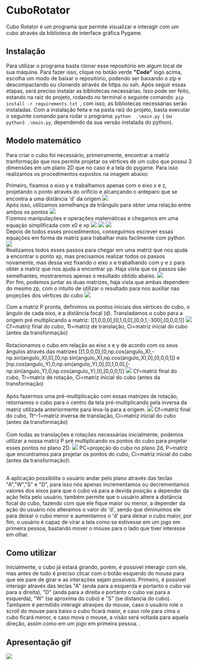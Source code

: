 # CuboRotator
Cubo Rotator é um programa que permite visualizar e interagir com um cubo através da biblioteca de interface gráfica Pygame.

## Instalação
Para utilizar o programa basta clonar esse repositório em algum local de sua máquina. Para fazer isso, clique no botão verde **"Code"** logo acima, escolha um modo de baixar o repositório, podendo ser baixando o zip e descompactando ou clonando através de https ou ssh. Após seguir essas etapas, será preciso instalar as bibliotecas necessárias. Isso pode ser feito, estando na raiz do projeto, rodando no terminal o seguinte comando:  `pip install -r requirements.txt `, com isso, as bibliotecas necessárias serão instaladas. Com a instalação feita e na pasta raiz do projeto, basta executar o seguinte comando para rodar o programa: `python  .\main.py `( ou `python3 .\main.py`, dependendo da sua versão instalada do python).

## Modelo matemático
Para criar o cubo foi necessário, primeiramente, encontrar a matriz tranformação que nos permite projetar os vértices de um cubo que possui 3 dimensões em um plano 2D que no caso é a tela do pygame. Para isso realizamos os procedimentos expostos na imagem abaixo:

Primeiro, fixamos o eixo y e trabalhamos apenas com o eixo x e z, projetando o ponto através do orifício e alcançando o anteparo que se encontra a uma distância 'd' da origem
<img src= "https://github.com/eriksoaress/CuboRotator/blob/main/desenho_plano.jpg">
\
Após isso, utilizamos semelhança de triângulo para obter uma relação entre ambos os pontos
<img src= "https://github.com/eriksoaress/CuboRotator/blob/main/tan.jpg">
\
Fizemos manipulações e operações matemáticas e chegamos em uma equação simplificada com x0 e xp
<img src= "https://github.com/eriksoaress/CuboRotator/blob/main/x0_inicial.jpg">
<img src= "https://github.com/eriksoaress/CuboRotator/blob/main/wp.jpg">
<img src= "https://github.com/eriksoaress/CuboRotator/blob/main/x0_simplificado.jpg">
\
Depois de todos esses procedimentos, conseguimos escrever essas equações em forma de matriz para trabalhar mais facilmente com python
<img src= "https://github.com/eriksoaress/CuboRotator/blob/main/xp_matriz.jpg">
\
Realizamos todos esses passos para chegar em uma matriz que nos ajuda a encontrar o ponto xp, mas precisamos realizar todos os passos novamente, mas dessa vez fixando o eixo x e trabalhando com y e z para obter a matriz que nos ajuda a encontrar yp. Haja vista que os passos são semelhantes, mostraremos apenas o resultado obtido abaixo.
<img src= "https://github.com/eriksoaress/CuboRotator/blob/main/yp_matriz.jpg">
\
Por fim, podemos juntar as duas matrizes, haja vista que ambas dependem do mesmo zp, com o intuito de utilizar o resultado para nos auxiliar nas projeções dos vértices do cubo
<img src= "https://github.com/eriksoaress/CuboRotator/blob/main/matriz_final.jpg">

Com a matriz P pronta, definimos os pontos iniciais dos vértices do cubo, o ângulo de cada eixo, e a distância focal (d). Transladamos o cubo para a origem pré multiplicando a matriz: [[1,0,0,0],[0,1,0,0],[0,0,1,-300],[0,0,0,1]]
<img src= "https://github.com/eriksoaress/CuboRotator/blob/main/translacao_origem.jpg">
Cf=matriz final do cubo, Tt=matriz de translação, Ci=matriz inicial do cubo (antes da transformação)\
\
Rotacionamos o cubo em relação ao eixo x e y de acordo com os seus ângulos através das matrizes [[1,0,0,0],[0,np.cos(angulo_X),-np.sin(angulo_X),0],[0,np.sin(angulo_X),np.cos(angulo_X),0],[0,0,0,1]] e [np.cos(angulo_Y),0,np.sin(angulo_Y),0],[0,1,0,0],[-np.sin(angulo_Y),0,np.cos(angulo_Y),0],[0,0,0,1]]
<img src= "https://github.com/eriksoaress/CuboRotator/blob/main/rotacao.jpg">
Cf=matriz final do cubo, Tr=matriz de rotação, Ci=matriz inicial do cubo (antes da transformação)\
\
Após fazermos uma pré-multiplicação com essas matrizes de rotação, retornamos o cubo para o centro da tela pré-multiplicando pela inversa da matriz utilizada anteriormente para leva-la para a origem.
<img src= "https://github.com/eriksoaress/CuboRotator/blob/main/translacao_inversa.jpg">
Cf=matriz final do cubo, Tt^-1=matriz inversa de translação, Ci=matriz inicial do cubo (antes da transformação)\
\
Com todas as translações e rotações necessárias inicialmente, podemos utilizar a nossa matriz P pré multiplicando os pontos do cubo para projetar esses pontos no plano 2D.
<img src= "https://github.com/eriksoaress/CuboRotator/blob/main/projecao_cubo.jpg">
PC=projeção do cubo no plano 2d, P=matriz que encontramos para projetar os pontos do cubo, Ci=matriz inicial do cubo (antes da transformação)\

\
A aplicação possibilita o usuário andar pelo plano através das teclas "A","W","S" e "D", para isso nós apenas incrementamos ou decrementamos valores dos eixos para que o cubo vá para a devida posição a depender da ação feita pelo usuário, também permite que o usuário altere a distância focal do cubo, fazendo com que ele fique maior ou menor, a depender da ação do usuário nós alteramos o valor do 'd', sendo que diminuimos ele para deixar o cubo menor e aumentamos o 'd' para deixar o cubo maior, por fim, o usuário é capaz de virar a tela como se estivesse em um jogo em primeira pessoa, bastando mover o mouse para o lado que tiver interesse em olhar.






## Como utilizar
Inicialmente, o cubo já estará girando, porém, é possível interagir com ele, mas antes de tudo é preciso clicar com o botão esquerdo do mouse para que ele pare de girar e as interações sejam possíveis. Primeiro, é possível interagir através das teclas "A" (anda para a esquerda e portanto o cubo vai para a direita), "D" (anda para a direita e portanto o cubo vai para a esquerda), "W" (se aproxima do cubo) e "S" (se distancia do cubo). Tambpem é permitido interagir atravpes do mouse, caso o usuário role o scroll do mouse para baixo o cubo ficará maior, e caso role para cima o cubo ficará menor, e caso mova o mouse, a visão será voltada para aquela direção, assim como em um jogo em primeira pessoa. .

## Apresentação gif
<img src= "https://github.com/eriksoaress/CuboRotator/blob/main/apresentacao.gif">
